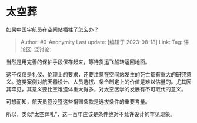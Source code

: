 # 太空葬
[如果中国宇航员在空间站牺牲了怎么办？](https://www.zhihu.com/question/617927402/answer/3171502393)

> Author: #0-Anonymity
> Last update: [编辑于 2023-08-18]
> Link:
> Tag:
> 评论区:
> 泛讨论:

当然是用完善的保护手段保存起来，等待货运飞船转运回地面。

这不仅仅是礼仪、伦理上的要求，还要注意在空间站发生的死亡都有重大的研究意义。这类案例对航天器设计、人员选拔、条令制定上的价值是难以估量的。尤其因其罕见，其意义要比空难遗体重大得多，对太空医学的发展有不可取代的意义。

可想而知，航天员签没签这些捐赠条款是选拔条件的重要考量。

所以，类似“太空葬礼”，这一百年应该是条件绝对不允许设计的罕见现象。